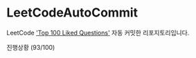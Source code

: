 # LeetCodeAutoCommit
LeetCode ['Top 100 Liked Questions'](https://leetcode.com/problem-list/79h8rn6/) 자동 커밋한 리포지토리입니다.

진행상황 (93/100)
